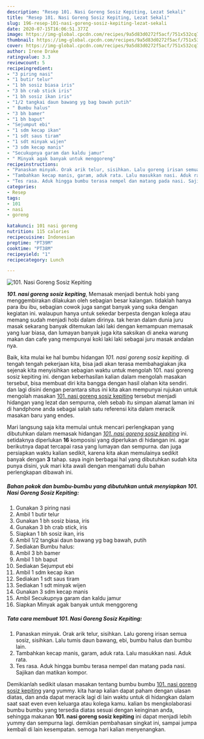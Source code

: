 ```yaml
---
description: "Resep 101. Nasi Goreng Sosiz Kepiting, Lezat Sekali"
title: "Resep 101. Nasi Goreng Sosiz Kepiting, Lezat Sekali"
slug: 196-resep-101-nasi-goreng-sosiz-kepiting-lezat-sekali
date: 2020-07-15T16:06:51.377Z
image: https://img-global.cpcdn.com/recipes/9a5d83d0272f5acf/751x532cq70/101-nasi-goreng-sosiz-kepiting-foto-resep-utama.jpg
thumbnail: https://img-global.cpcdn.com/recipes/9a5d83d0272f5acf/751x532cq70/101-nasi-goreng-sosiz-kepiting-foto-resep-utama.jpg
cover: https://img-global.cpcdn.com/recipes/9a5d83d0272f5acf/751x532cq70/101-nasi-goreng-sosiz-kepiting-foto-resep-utama.jpg
author: Irene Drake
ratingvalue: 3.3
reviewcount: 5
recipeingredient:
- "3 piring nasi"
- "1 butir telur"
- "1 bh sosiz biasa iris"
- "3 bh crab stick iris"
- "1 bh sosiz ikan iris"
- "1/2 tangkai daun bawang yg bag bawah putih"
- " Bumbu halus"
- "3 bh bamer"
- "1 bh baput"
- "Sejumput ebi"
- "1 sdm kecap ikan"
- "1 sdt saus tiram"
- "1 sdt minyak wijen"
- "3 sdm kecap manis"
- "Secukupnya garam dan kaldu jamur"
- " Minyak agak banyak untuk menggoreng"
recipeinstructions:
- "Panaskan minyak. Orak arik telur, sisihkan. Lalu goreng irisan semua sosiz, sisihkan. Lalu tumis daun bawang, ebi, bumbu halus dan bumbu lain."
- "Tambahkan kecap manis, garam, aduk rata. Lalu masukkan nasi. Aduk rata."
- "Tes rasa. Aduk hingga bumbu terasa nempel dan matang pada nasi. Sajikan dan matikan kompor."
categories:
- Resep
tags:
- 101
- nasi
- goreng

katakunci: 101 nasi goreng 
nutrition: 115 calories
recipecuisine: Indonesian
preptime: "PT39M"
cooktime: "PT38M"
recipeyield: "1"
recipecategory: Lunch

---
```



![101. Nasi Goreng Sosiz Kepiting](https://img-global.cpcdn.com/recipes/9a5d83d0272f5acf/751x532cq70/101-nasi-goreng-sosiz-kepiting-foto-resep-utama.jpg)

<b><i>101. nasi goreng sosiz kepiting</i></b>, Memasak menjadi bentuk hobi yang menggembirakan dilakukan oleh sebagian besar kalangan. tidaklah hanya para ibu ibu, sebagian cowok juga sangat banyak yang suka dengan kegiatan ini. walaupun hanya untuk sekedar berpesta dengan kolega atau memang sudah menjadi hobi dalam dirinya. tak heran dalam dunia juru masak sekarang banyak ditemukan laki laki dengan kemampuan memasak yang luar biasa, dan lumayan banyak juga kita saksikan di aneka warung makan dan cafe yang mempunyai koki laki laki sebagai juru masak andalan nya.



Baik, kita mulai ke hal bumbu hidangan <i>101. nasi goreng sosiz kepiting</i>. di tengah tengah pekerjaan kita, bisa jadi akan terasa membahagiakan jika sejenak kita menyisihkan sebagian waktu untuk mengolah 101. nasi goreng sosiz kepiting ini. dengan keberhasilan kalian dalam mengolah masakan tersebut, bisa membuat diri kita bangga dengan hasil olahan kita sendiri. dan lagi disini dengan perantara situs ini kita akan mempunyai rujukan untuk mengolah masakan <u>101. nasi goreng sosiz kepiting</u> tersebut menjadi hidangan yang lezat dan sempurna, oleh sebab itu simpan alamat laman ini di handphone anda sebagai salah satu referensi kita dalam meracik masakan baru yang endes.


Mari langsung saja kita memulai untuk mencari perlengkapan yang dibutuhkan dalam memasak hidangan <u><i>101. nasi goreng sosiz kepiting</i></u> ini. setidaknya diperlukan <b>16</b> komposisi yang diperlukan di hidangan ini. agar berikutnya dapat tercapai rasa yang lumayan dan sempurna. dan juga persiapkan waktu kalian sedikit, karena kita akan memulainya sedikit banyak dengan <b>3</b> tahap. saya ingin berbagai hal yang dibutuhkan sudah kita punya disini, yuk mari kita awali dengan mengamati dulu bahan perlengkapan dibawah ini.

<!--inarticleads1-->

##### Bahan pokok dan bumbu-bumbu yang dibutuhkan untuk menyiapkan 101. Nasi Goreng Sosiz Kepiting:

1. Gunakan 3 piring nasi
1. Ambil 1 butir telur
1. Gunakan 1 bh sosiz biasa, iris
1. Gunakan 3 bh crab stick, iris
1. Siapkan 1 bh sosiz ikan, iris
1. Ambil 1/2 tangkai daun bawang yg bag bawah, putih
1. Sediakan  Bumbu halus:
1. Ambil 3 bh bamer
1. Ambil 1 bh baput
1. Sediakan Sejumput ebi
1. Ambil 1 sdm kecap ikan
1. Sediakan 1 sdt saus tiram
1. Sediakan 1 sdt minyak wijen
1. Gunakan 3 sdm kecap manis
1. Ambil Secukupnya garam dan kaldu jamur
1. Siapkan  Minyak agak banyak untuk menggoreng




<!--inarticleads2-->

##### Tata cara membuat 101. Nasi Goreng Sosiz Kepiting:

1. Panaskan minyak. Orak arik telur, sisihkan. Lalu goreng irisan semua sosiz, sisihkan. Lalu tumis daun bawang, ebi, bumbu halus dan bumbu lain.
1. Tambahkan kecap manis, garam, aduk rata. Lalu masukkan nasi. Aduk rata.
1. Tes rasa. Aduk hingga bumbu terasa nempel dan matang pada nasi. Sajikan dan matikan kompor.




Demikianlah sedikit ulasan masakan tentang bumbu bumbu <u>101. nasi goreng sosiz kepiting</u> yang yummy. kita harap kalian dapat paham dengan ulasan diatas, dan anda dapat meracik lagi di lain waktu untuk di hidangkan dalam saat saat even even keluarga atau kolega kamu. kalian bs mengkolaborasi bumbu bumbu yang tersedia diatas sesuai dengan keinginan anda, sehingga makanan <b>101. nasi goreng sosiz kepiting</b> ini dapat menjadi lebih yummy dan sempurna lagi. demikian pembahasan singkat ini, sampai jumpa kembali di lain kesempatan. semoga hari kalian menyenangkan.
